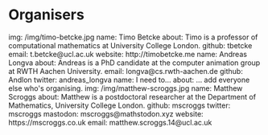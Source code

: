 # Organisers

<person>
  img: /img/timo-betcke.jpg
  name: Timo Betcke
  about: Timo is a professor of computational mathematics at University College London.
  github: tbetcke
  email: t.betcke@ucl.ac.uk
  website: http://timobetcke.me
</person>

<person>
  name: Andreas Longva
  about: Andreas is a PhD candidate at the computer animation group at RWTH Aachen University.
  email: longva@cs.rwth-aachen.de
  github: Andlon
  twitter: andreas_longva
</person>

<person>
  name: I need to...
  about: ... add everyone else who's organising.
</person>

<person>
  img: /img/matthew-scroggs.jpg
  name: Matthew Scroggs
  about: Matthew is a postdoctoral researcher at the Department of Mathematics, University College London.
  github: mscroggs
  twitter: mscroggs
  mastodon: mscroggs@mathstodon.xyz
  website: https://mscroggs.co.uk
  email: matthew.scroggs.14@ucl.ac.uk
</person>
